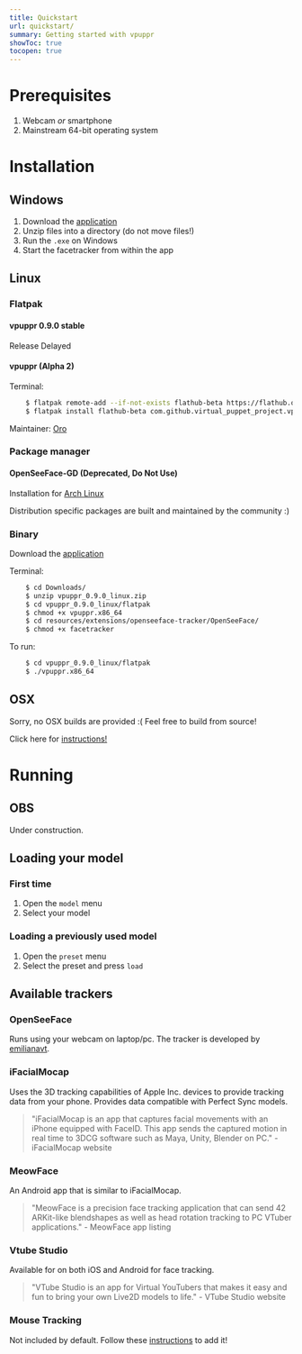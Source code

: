 ```yaml
---
title: Quickstart
url: quickstart/
summary: Getting started with vpuppr
showToc: true
tocopen: true
---
```


# Prerequisites

1. Webcam _or_ smartphone
2. Mainstream 64-bit operating system

# Installation

## Windows

1. Download the [application](https://github.com/virtual-puppet-project/vpuppr/releases/download/0.9.0/vpuppr_0.9.0_windows.zip)
2. Unzip files into a directory (do not move files!)
3. Run the `.exe` on Windows
4. Start the facetracker from within the app

## Linux

### Flatpak

#### vpuppr 0.9.0 stable

Release Delayed

#### vpuppr (Alpha 2)

Terminal:

```Bash
    $ flatpak remote-add --if-not-exists flathub-beta https://flathub.org/beta-repo/flathub-beta.flatpakrepo
    $ flatpak install flathub-beta com.github.virtual_puppet_project.vpuppr
```

Maintainer: [Oro](https://github.com/orowith2os)

### Package manager

#### OpenSeeFace-GD (Deprecated, Do Not Use)

Installation for [Arch Linux](https://aur.archlinux.org/packages/puppeteer)

Distribution specific packages are built and maintained by the community :)

### Binary

Download the [application](https://github.com/virtual-puppet-project/vpuppr/releases/download/0.9.0/vpuppr_0.9.0_linux.zip)

Terminal:

```Bash
    $ cd Downloads/
    $ unzip vpuppr_0.9.0_linux.zip
    $ cd vpuppr_0.9.0_linux/flatpak
    $ chmod +x vpuppr.x86_64
    $ cd resources/extensions/openseeface-tracker/OpenSeeFace/
    $ chmod +x facetracker
```

To run:

```Bash
    $ cd vpuppr_0.9.0_linux/flatpak
    $ ./vpuppr.x86_64
```

## OSX

Sorry, no OSX builds are provided :( Feel free to build from source!

Click here for [instructions!](https://github.com/virtual-puppet-project/vpuppr#building-from-source)

# Running

## OBS

Under construction.

## Loading your model

### First time

1. Open the `model` menu
2. Select your model

### Loading a previously used model

1. Open the `preset` menu
2. Select the preset and press `load`

## Available trackers

### OpenSeeFace

Runs using your webcam on laptop/pc. The tracker is developed by [emilianavt](https://github.com/emilianavt/OpenSeeFace).

### iFacialMocap

Uses the 3D tracking capabilities of Apple Inc. devices to provide tracking data from your phone. Provides data
compatible with Perfect Sync models.

> "iFacialMocap is an app that captures facial movements with an iPhone equipped with FaceID. This app sends the captured motion in real time to 3DCG software such as Maya, Unity, Blender on PC." - iFacialMocap website

### MeowFace

An Android app that is similar to iFacialMocap.

> "MeowFace is a precision face tracking application that can send 42 ARKit-like blendshapes as well as head rotation tracking to PC VTuber applications." - MeowFace app listing

### Vtube Studio

Available for on both iOS and Android for face tracking.

> "VTube Studio is an app for Virtual YouTubers that makes it easy and fun to bring your own Live2D models to life." - VTube Studio website

### Mouse Tracking

Not included by default. Follow these [instructions](https://github.com/virtual-puppet-project/mouse-tracker) to add it!